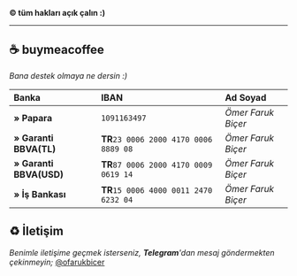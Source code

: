 **© tüm hakları açık çalın :)**

* * *

## ☕️ buymeacoffee

*Bana destek olmaya ne dersin :)*

| Banka                   | IBAN                                          | Ad Soyad            |
|:------------------------|:----------------------------------------------|:--------------------|
| **» Papara**            | `1091163497`                                  | *Ömer Faruk Biçer* |
| **» Garanti BBVA(TL)**  | **TR**`23 0006 2000 4170 0006 8889 08`        | *Ömer Faruk Biçer* |
| **» Garanti BBVA(USD)** | **TR**`87 0006 2000 4170 0009 0619 14`        | *Ömer Faruk Biçer* |
| **» İş Bankası**        | **TR**`15 0006 4000 0011 2470 6232 04`        | *Ömer Faruk Biçer* |

## ♻️ İletişim

*Benimle iletişime geçmek isterseniz, **Telegram**'dan mesaj göndermekten çekinmeyin;* [@ofarukbicer](https://t.me/ofarukbicer)
